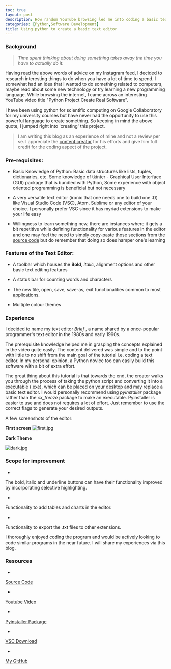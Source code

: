 ```yaml
---
toc: true
layout: post
description: How random YouTube browsing led me into coding a basic text editor in under 6 hours in less than 500 lines of code.
categories: [Python,Software Development]
title: Using python to create a basic text editor
---
```


### Background


>*Time spent thinking about doing something takes away the time you have to actually do it.*

Having read the above words of advice on my Instagram feed, I decided to research interesting things to do when you have a lot of time to spend. I somewhat had an idea that I wanted to do something related to computers, maybe read about some new technology or try learning a new programming language. While browsing the internet, I came across an interesting YouTube video title "Python Project Create Real Software". 

I have been using python for scientific computing on Google Collaboratory for my university courses but have never had the opportunity to use this powerful language to create something. So keeping in mind the above quote, I jumped right into 'creating' this project.


> I am writing this blog as an experience of mine and not a review per se. I appreciate the [content creator](https://www.youtube.com/watch?v=wRIUnHO_6KY) for his efforts and give him full credit for the coding aspect of the project.


### Pre-requisites:

- Basic Knowledge of Python:  Basic data structures like lists, tuples, dictionaries, etc. Some knowledge of tkinter - Graphical User Interface (GUI) package that is bundled with Python, Some experience with object oriented programming is beneficial but not necessary

- A very versatile text editor (ironic that one needs one to build one :D) like Visual Studio Code (VSC), Atom, Sublime or any editor of your choice. I personally prefer VSC since it has myriad extensions to make your life easy


- Willingness to learn something new, there are instances where it gets a bit repetitive while defining functionality for various features in the editor and one may feel the need to simply copy-paste those sections from the [source code](https://github.com/Shlok2002/Brief---Text-Editor.git) but do remember that doing so does hamper one's learning

### Features of the Text Editor:

- A toolbar which houses the **Bold**, *italic*, alignment options and other basic text editing features 

- A status bar for counting words and characters

- The new file, open, save, save-as, exit functionalities common to most applications.

- Multiple colour themes


### Experience

I decided to name my text editor *Brief* , a name shared by a once-popular programmer's text editor in the 1980s and early 1990s.


The prerequisite knowledge helped me in grasping the concepts explained in the video quite easily. The content delivered was simple and to the point with little to no shift from the main goal of the tutorial i.e. coding a text editor. In my personal opinion, a Python novice too can easily build this software with a bit of extra effort. 

The great thing about this tutorial is that towards the end, the creator walks you through the process of taking the python script and converting it into a executable (.exe), which can be placed on your desktop and may replace a basic text editor. I would personally recommend using *pyinstaller* package rather than the  *cx_freeze* package to make an executable. Pyinstaller is easier to use and does not requires a lot of effort. Just remember to use the correct flags to generate your desired outputs.


A few screenshots of the editor:

**First screen**
![first.jpg](https://cdn.hashnode.com/res/hashnode/image/upload/v1621079869023/_-619hUpb.jpeg)

**Dark Theme**


![dark.jpg](https://cdn.hashnode.com/res/hashnode/image/upload/v1621079967126/M9JO1yGUa.jpeg)





### Scope for improvement


- 
The bold, italic and underline buttons can have their functionality improved by incorporating selective highlighting.


- 
Functionality to add tables and charts in the editor.


- 
Functionality to export the .txt files to other extensions.



I thoroughly enjoyed coding the program and would be actively looking to code similar programs in the near future. I will share my experiences via this blog.


### Resources
-
[Source Code](https://github.com/Shlok2002/Brief---Text-Editor.git)

-
[Youtube Video](https://www.youtube.com/watch?v=wRIUnHO_6KY)

-
[Pyinstaller Package ](https://pypi.org/project/pyinstaller/)


-
[VSC Download](https://code.visualstudio.com/download)

-
[My GitHub](https://github.com/Shlok2002)







































